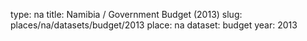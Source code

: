 type: na
title: Namibia / Government Budget (2013)
slug: places/na/datasets/budget/2013
place: na
dataset: budget
year: 2013
